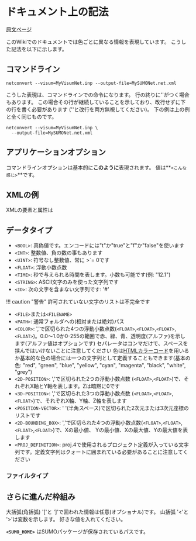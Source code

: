 # ドキュメント上の記法

[原文ページ](https://sumo.dlr.de/wiki/Basics/Notation)

このWikiでのドキュメントでは色ごとに異なる情報を表現しています。
こうした記法を以下に示します。

## コマンドライン

```
netconvert --visum=MyVisumNet.inp --output-file=MySUMONet.net.xml
```

こうした表現は、コマンドラインでの命令になります。
行の終りに'\'がつく場合もあります。
この場合その行が継続していることを示しており、改行せずに下の行を書く必要があります ('\'と改行を両方無視してください)。
下の例は上の例と全く同じものです。

```
netconvert --visum=MyVisumNet.inp \
  --output-file=MySUMONet.net.xml
```

## アプリケーションオプション

コマンドラインオプションは基本的に**このように**表現されます。
値は**`<こんな感じ>`**です。

## XMLの例

XMLの要素と属性は

## データタイプ

- `<BOOL>`: 真偽値です。エンコードには"t"か"true"と"f"か"false"を使います
- `<INT>`: 整数値、負の数の事もあります
- `<UINT>`: 符号なし整数値、常に >`= 0です
- `<FLOAT>`: 浮動小数点数
- `<TIME>`: 秒で与えられる時間を表します。小数も可能です(例: "12.1")
- `<STRING>`: ASCII文字のみを使った文字列です
- `<ID>`: 次の文字を含まない文字列です: '#'

!!! caution "警告"
    許可されていない文字のリストは不完全です

- `<FILE>`または`<FILENAME>`
- `<PATH>`: 通常フォルダへの(相対または絶対)パス
- `<COLOR>`: ','で区切られた4つの浮動小数点数(`<FLOAT>`,`<FLOAT>`,`<FLOAT>`,`<FLOAT>`)。0.0～1.0か0-255の範囲で赤、緑、青、透明度(アルファ)を示します(アルファ値はオプションです)
セパレータはコンマだけで、スペースを挟んではいけないことに注意してください
色は[HTMLカラーコード](http://ja.wikipedia.org/wiki/ウェブカラー#16進トリプレット表記)を用いるか基本的な色の場合には一つの文字列として定義することもできます(基本の色: "red", "green", "blue", "yellow", "cyan", "magenta", "black", "white", "grey")
- `<2D-POSITION>`: ','で区切られた2つの浮動小数点数 (`<FLOAT>`,`<FLOAT>`)で、それぞれX軸とY軸を表します。Zは暗黙に0です
- `<3D-POSITION>`: ','で区切られた3つの浮動小数点数 (`<FLOAT>`,`<FLOAT>`,`<FLOAT>`)で、それぞれX軸、Y軸、Z軸を表します
- `<POSITION-VECTOR>`: ' '(半角スペース)で区切られた2次元または3次元座標のリストです
- `<2D-BOUNDING_BOX>`: ','で区切られた4つの浮動小数点数(`<FLOAT>`,`<FLOAT>`,`<FLOAT>`,`<FLOAT>`)で、Xの最小値、 Yの最小値、Xの最大値、Yの最大値を表します
- `<PROJ_DEFINITION>`: proj.4で使用されるプロジェクト定義が入っている文字列です。定義文字列はクォートに囲まれている必要があることに注意してください

### ファイルタイプ

## さらに進んだ枠組み

大括弧(角括弧) '['と ']'で囲われた情報は任意(オプショナル)です。
山括弧 '<'と '>'は変数を示します。
好きな値を入れてください。

**`<SUMO_HOME>`** はSUMOパッケージが保存されているパスです。 